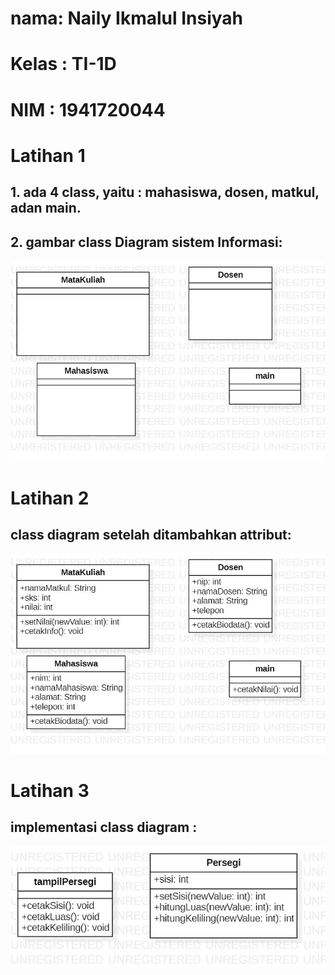 # nama: Naily Ikmalul Insiyah
# Kelas : TI-1D
# NIM : 1941720044


# Latihan 1
## 1. ada 4 class, yaitu : mahasiswa, dosen, matkul, adan main.

## 2. gambar class Diagram sistem Informasi:
<img src="class1.jpg">

# Latihan 2
## class diagram setelah ditambahkan attribut:


<img src="mahasiswa.jpg">

# Latihan 3
## implementasi class diagram :
<img src="persegi.jpg">